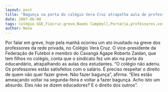 ```yaml
---
layout: post
title: "Bagunça na porta do colégio Vera Cruz atrapalha aula de professores que não aderiram à greve"
date: 2007-06-08
tags: Colégio GGE,Fiocruz,greve,Naomi Campbell,Portaria,professores,verão
author: None
---
```

Por falar em greve, hoje pela manh&atilde; ocorreu um ato inusitado na greve dos professores da rede privada, no Col&eacute;gio Vera Cruz.
O vice-presidente da Federa&ccedil;&atilde;o de Futebol e membro do Caxang&aacute; &Aacute;gape Roberto Zaidan, que tem filhos no col&eacute;gio, conta que o sindicato fez um ato na porta do educand&aacute;rio, atrapalhando as aulas dos estudantes.
&ldquo;O col&eacute;gio n&atilde;o aderiu. Os professores est&atilde;o satisfeitos com o sal&aacute;rio. &Eacute; preciso respeitar o direito de quem n&atilde;o quer fazer greve. N&atilde;o fazer bagun&ccedil;a&rdquo;, afirma. &ldquo;Eles est&atilde;o amea&ccedil;ando voltar na segunda-feira e voltar a fazer bagun&ccedil;a. Acho isto um absurdo. Eles n&atilde;o se dizem educadores? E o direito dos outros&rdquo;. 